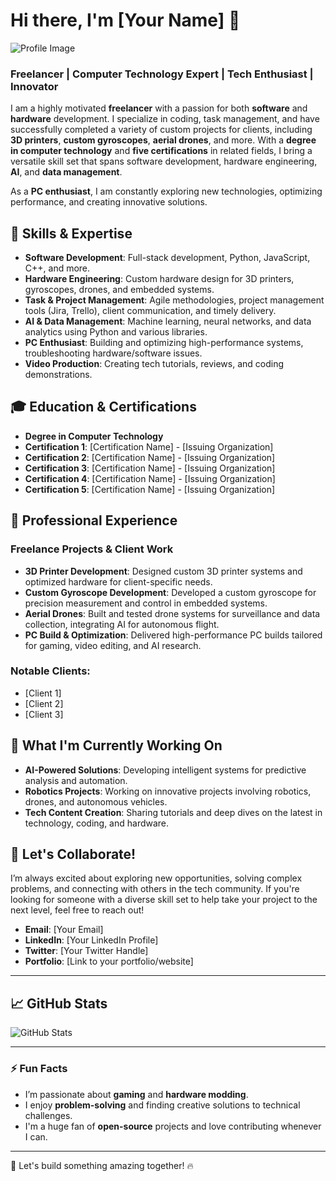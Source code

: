 # Hi there, I'm [Your Name] 👋

![Profile Image](https://your-image-link.com)  <!-- Add your image URL here -->

### Freelancer | Computer Technology Expert | Tech Enthusiast | Innovator

I am a highly motivated **freelancer** with a passion for both **software** and **hardware** development. I specialize in coding, task management, and have successfully completed a variety of custom projects for clients, including **3D printers**, **custom gyroscopes**, **aerial drones**, and more. With a **degree in computer technology** and **five certifications** in related fields, I bring a versatile skill set that spans software development, hardware engineering, **AI**, and **data management**.

As a **PC enthusiast**, I am constantly exploring new technologies, optimizing performance, and creating innovative solutions.

## 🔧 **Skills & Expertise**

- **Software Development**: Full-stack development, Python, JavaScript, C++, and more.
- **Hardware Engineering**: Custom hardware design for 3D printers, gyroscopes, drones, and embedded systems.
- **Task & Project Management**: Agile methodologies, project management tools (Jira, Trello), client communication, and timely delivery.
- **AI & Data Management**: Machine learning, neural networks, and data analytics using Python and various libraries.
- **PC Enthusiast**: Building and optimizing high-performance systems, troubleshooting hardware/software issues.
- **Video Production**: Creating tech tutorials, reviews, and coding demonstrations.

## 🎓 **Education & Certifications**

- **Degree in Computer Technology**
- **Certification 1**: [Certification Name] - [Issuing Organization]
- **Certification 2**: [Certification Name] - [Issuing Organization]
- **Certification 3**: [Certification Name] - [Issuing Organization]
- **Certification 4**: [Certification Name] - [Issuing Organization]
- **Certification 5**: [Certification Name] - [Issuing Organization]

## 💼 **Professional Experience**

### Freelance Projects & Client Work

- **3D Printer Development**: Designed custom 3D printer systems and optimized hardware for client-specific needs.
- **Custom Gyroscope Development**: Developed a custom gyroscope for precision measurement and control in embedded systems.
- **Aerial Drones**: Built and tested drone systems for surveillance and data collection, integrating AI for autonomous flight.
- **PC Build & Optimization**: Delivered high-performance PC builds tailored for gaming, video editing, and AI research.

### Notable Clients:

- [Client 1]
- [Client 2]
- [Client 3]

## 🌱 **What I'm Currently Working On**

- **AI-Powered Solutions**: Developing intelligent systems for predictive analysis and automation.
- **Robotics Projects**: Working on innovative projects involving robotics, drones, and autonomous vehicles.
- **Tech Content Creation**: Sharing tutorials and deep dives on the latest in technology, coding, and hardware.

## 🚀 **Let's Collaborate!**

I’m always excited about exploring new opportunities, solving complex problems, and connecting with others in the tech community. If you're looking for someone with a diverse skill set to help take your project to the next level, feel free to reach out!

- **Email**: [Your Email]
- **LinkedIn**: [Your LinkedIn Profile]
- **Twitter**: [Your Twitter Handle]
- **Portfolio**: [Link to your portfolio/website]

---

## 📈 **GitHub Stats**

![GitHub Stats](https://github-readme-stats.vercel.app/api?username=[YourGitHubUsername]&show_icons=true&theme=radical)

---

### ⚡ Fun Facts

- I’m passionate about **gaming** and **hardware modding**.
- I enjoy **problem-solving** and finding creative solutions to technical challenges.
- I'm a huge fan of **open-source** projects and love contributing whenever I can.

---

🚀 Let's build something amazing together! 🔥
